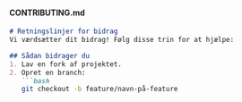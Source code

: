 #### CONTRIBUTING.md
```markdown
# Retningslinjer for bidrag
Vi værdsætter dit bidrag! Følg disse trin for at hjælpe:

## Sådan bidrager du
1. Lav en fork af projektet.
2. Opret en branch:
   ```bash
   git checkout -b feature/navn-på-feature

